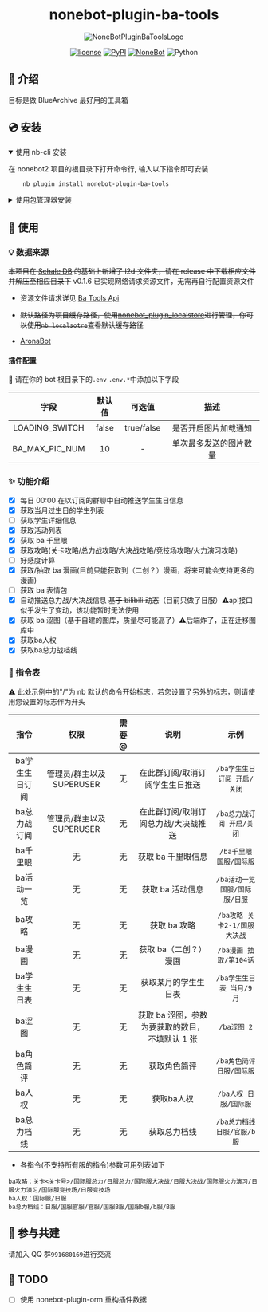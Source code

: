 <div align="center">

# nonebot-plugin-ba-tools

![NoneBotPluginBaToolsLogo](./logo.png)

[![license](https://img.shields.io/github/license/hanasa2023/nonebot-plugin-ba-tools.svg)](./LICENSE)
[![PyPI](https://img.shields.io/pypi/v/nonebot-plugin-ba-tools.svg)](https://pypi.python.org/pypi/nonebot-plugin-ba-tools)
[![NoneBot](https://img.shields.io/badge/nonebot-2.3.0+-red.svg)](https://nonebot.dev)
![Python](https://img.shields.io/badge/python-3.9+-blue.svg)

</div>

## 📖 介绍

目标是做 BlueArchive 最好用的工具箱

## 💿 安装

<details open>
<summary>使用 nb-cli 安装</summary>

在 nonebot2 项目的根目录下打开命令行, 输入以下指令即可安装

```sh
    nb plugin install nonebot-plugin-ba-tools
```

</details>

<details>
<summary>使用包管理器安装</summary>

在 nonebot2 项目的插件目录下, 打开命令行, 根据你使用的包管理器, 输入相应的安装命令

<details>
<summary>pip</summary>

```sh
  pip install nonebot-plugin-ba-tools
```

</details>

打开 nonebot2 项目根目录下的 `pyproject.toml` 文件, 在 `[tool.nonebot]` 部分追加写入

```python
    plugins = ["nonebot_plugin_ba_tools"]
```

</details>

## 🎉 使用

### 💡 数据来源

~~本项目在 [Schale DB](https://github.com/SchaleDB/SchaleDB) 的基础上新增了 l2d 文件夹，请在 release 中下载相应文件并解压至相应目录下~~ v0.1.6 已实现网络请求资源文件，无需再自行配置资源文件

- 资源文件请求详见 [Ba Tools Api](https://api.hanasaki.tech)

- ~~默认路径为项目缓存路径，使用[nonebot_plugin_localstore](https://github.com/nonebot/plugin-localstore)进行管理，你可以使用`nb localsotre`查看默认缓存路径~~

- [AronaBot](https://tutorial.arona.diyigemt.com/home)

#### 插件配置

🔧 请在你的 bot 根目录下的`.env` `.env.*`中添加以下字段

|      字段      | 默认值 |   可选值   |          描述          |
| :------------: | :----: | :--------: | :--------------------: |
| LOADING_SWITCH | false  | true/false |  是否开启图片加载通知  |
| BA_MAX_PIC_NUM |   10   |     -      | 单次最多发送的图片数量 |

### ✨ 功能介绍

- [x] 每日 00:00 在以订阅的群聊中自动推送学生生日信息
- [x] 获取当月过生日的学生列表
- [ ] 获取学生详细信息
- [x] 获取活动列表
- [x] 获取 ba 千里眼
- [x] 获取攻略(关卡攻略/总力战攻略/大决战攻略/竞技场攻略/火力演习攻略)
- [ ] 好感度计算
- [x] 获取/抽取 ba 漫画(目前只能获取到（二创？）漫画，将来可能会支持更多的漫画)
- [ ] 获取 ba 表情包
- [x] 自动推送总力战/大决战信息 ~~基于 bilibili 动态~~（目前只做了日服）⚠️api接口似乎发生了变动，该功能暂时无法使用
- [x] 获取 ba 涩图（基于自建的图库，质量尽可能高了）⚠️后端炸了，正在迁移图库中
- [x] 获取ba人权
- [x] 获取ba总力战档线

### 🤖 指令表

⚠️ 此处示例中的"/"为 nb 默认的命令开始标志，若您设置了另外的标志，则请使用您设置的标志作为开头

|      指令      |           权限            | 需要@ |                      说明                       |              示例              |
| :------------: | :-----------------------: | :---: | :---------------------------------------------: | :----------------------------: |
| ba学生生日订阅 | 管理员/群主以及 SUPERUSER |  无   |         在此群订阅/取消订阅学生生日推送         |  `/ba学生生日订阅 开启/关闭`   |
|  ba总力战订阅  | 管理员/群主以及 SUPERUSER |  无   |      在此群订阅/取消订阅总力战/大决战推送       |   `/ba总力战订阅 开启/关闭`    |
|    ba千里眼    |            无             |  无   |               获取 ba 千里眼信息                |    `/ba千里眼 国服/国际服`     |
|   ba活动一览   |            无             |  无   |                获取 ba 活动信息                 | `/ba活动一览 国服/国际服/日服` |
|     ba攻略     |            无             |  无   |                  获取 ba 攻略                   |  `/ba攻略 关卡2-1/国服大决战`  |
|     ba漫画     |            无             |  无   |              获取 ba（二创？）漫画              |     `/ba漫画 抽取/第104话`     |
|  ba学生生日表  |            无             |  无   |              获取某月的学生生日表               |   `/ba学生生日表 当月/9 月`    |
|     ba涩图     |            无             |  无   | 获取 ba 涩图，参数为要获取的数目，不填默认 1 张 |          `/ba涩图 2`           |
|   ba角色简评   |            无             |  无   |                  获取角色简评                   |   `/ba角色简评 日服/国际服`    |
|     ba人权     |            无             |  无   |                   获取ba人权                    |     `/ba人权 日服/国际服`      |
|   ba总力档线   |            无             |  无   |                  获取总力档线                   |  `/ba总力档线 日服/官服/b服`   |

- 各指令(不支持所有服的指令)参数可用列表如下

```
ba攻略：关卡<关卡号>/国际服总力/日服总力/国际服大决战/日服大决战/国际服火力演习/日服火力演习/国际服竞技场/日服竞技场
ba人权：国际服/日服
ba总力档线：日服/国服官服/官服/国服B服/国服b服/b服/B服
```

## 👥 参与共建

请加入 QQ 群`991680169`进行交流

## 🚩 TODO

- [ ] 使用 nonebot-plugin-orm 重构插件数据
